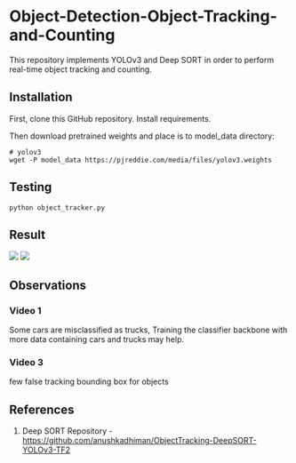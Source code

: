 # Object-Detection-Object-Tracking-and-Counting

This repository implements YOLOv3 and Deep SORT in order to perform real-time object tracking and counting.

## Installation

First, clone this GitHub repository. Install requirements.

Then download pretrained weights and place is to model_data directory:
```
# yolov3
wget -P model_data https://pjreddie.com/media/files/yolov3.weights
``````

## Testing

```
python object_tracker.py
````

## Result
![](https://github.com/Akhil-Tony/Object-Detection-Object-Tracking-and-Counting/blob/master/track_1.gif) 
![](https://github.com/Akhil-Tony/Object-Detection-Object-Tracking-and-Counting/blob/master/track_3.gif)

## Observations
### Video 1
Some cars are misclassified as trucks, Training the classifier backbone with more data containing cars and trucks may help.
### Video 3
few false tracking bounding box for objects
## References
1. Deep SORT Repository - https://github.com/anushkadhiman/ObjectTracking-DeepSORT-YOLOv3-TF2
